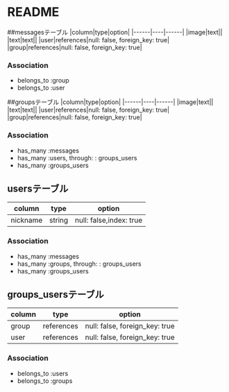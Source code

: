 # README

##messagesテーブル
|column|type|option|
|------|----|------|
|image|text||
|text|text||
|user|references|null: false, foreign_key: true|
|group|references|null: false, foreign_key: true|

### Association
- belongs_to :group
- belongs_to :user

##groupsテーブル
|column|type|option|
|------|----|------|
|image|text||
|text|text||
|user|references|null: false, foreign_key: true|
|group|references|null: false, foreign_key: true|

### Association
- has_many :messages
- has_many :users, through: : groups_users
- has_many :groups_users

## usersテーブル
|column|type|option|
|------|----|------|
|nickname|string|null: false,index: true|
### Association
- has_many :messages
- has_many :groups, through: : groups_users
- has_many :groups_users

## groups_usersテーブル
|column|type|option|
|------|----|------|
|group|references|null: false, foreign_key: true|
|user|references|null: false, foreign_key: true|
### Association
- belongs_to :users
- belongs_to :groups



